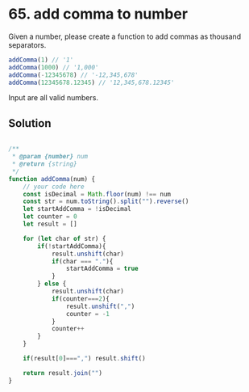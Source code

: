 # 65. add comma to number

Given a number, please create a function to add commas as thousand separators.

```js
addComma(1) // '1'
addComma(1000) // '1,000'
addComma(-12345678) // '-12,345,678'
addComma(12345678.12345) // '12,345,678.12345'
```

Input are all valid numbers.

## Solution

```js

/**
 * @param {number} num
 * @return {string}
 */
function addComma(num) {
    // your code here
    const isDecimal = Math.floor(num) !== num
    const str = num.toString().split("").reverse()
    let startAddComma = !isDecimal
    let counter = 0
    let result = []

    for (let char of str) {
        if(!startAddComma){
            result.unshift(char)
            if(char === "."){
                startAddComma = true
            }
        } else {
            result.unshift(char)
            if(counter===2){
                result.unshift(",")
                counter = -1
            }
            counter++
        }
    }

    if(result[0]===",") result.shift()

    return result.join("")
}
```


